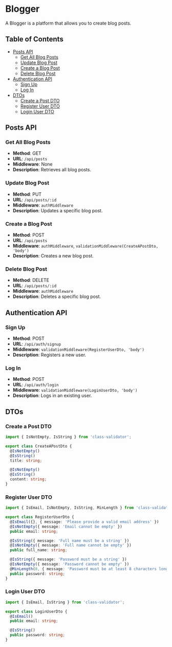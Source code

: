 # Blogger

A Blogger is a platform that allows you to create blog posts.

## Table of Contents

- [Posts API](#posts-api)
  - [Get All Blog Posts](#get-all-blog-posts)
  - [Update Blog Post](#update-blog-post)
  - [Create a Blog Post](#create-a-blog-post)
  - [Delete Blog Post](#delete-blog-post)
- [Authentication API](#authentication-api)
  - [Sign Up](#sign-up)
  - [Log In](#log-in)
- [DTOs](#dtos)
  - [Create a Post DTO](#create-a-post-dto)
  - [Register User DTO](#register-user-dto)
  - [Login User DTO](#login-user-dto)

## Posts API

### Get All Blog Posts

- **Method**: GET
- **URL**: `/api/posts`
- **Middleware**: None
- **Description**: Retrieves all blog posts.

### Update Blog Post

- **Method**: PUT
- **URL**: `/api/posts/:id`
- **Middleware**: `authMiddleware`
- **Description**: Updates a specific blog post.

### Create a Blog Post

- **Method**: POST
- **URL**: `/api/posts`
- **Middleware**: `authMiddleware`, `validationMiddleware(CreateAPostDto, 'body')`
- **Description**: Creates a new blog post.

### Delete Blog Post

- **Method**: DELETE
- **URL**: `/api/posts/:id`
- **Middleware**: `authMiddleware`
- **Description**: Deletes a specific blog post.

## Authentication API

### Sign Up

- **Method**: POST
- **URL**: `/api/auth/signup`
- **Middleware**: `validationMiddleware(RegisterUserDto, 'body')`
- **Description**: Registers a new user.

### Log In

- **Method**: POST
- **URL**: `/api/auth/login`
- **Middleware**: `validationMiddleware(LoginUserDto, 'body')`
- **Description**: Logs in an existing user.

## DTOs

### Create a Post DTO

```typescript
import { IsNotEmpty, IsString } from 'class-validator';

export class CreateAPostDto {
  @IsNotEmpty()
  @IsString()
  title: string;

  @IsNotEmpty()
  @IsString()
  content: string;
}
```

### Register User DTO

```typescript
import { IsEmail, IsNotEmpty, IsString, MinLength } from 'class-validator';

export class RegisterUserDto {
  @IsEmail({}, { message: 'Please provide a valid email address' })
  @IsNotEmpty({ message: 'Email cannot be empty' })
  public email: string;

  @IsString({ message: 'Full name must be a string' })
  @IsNotEmpty({ message: 'Full name cannot be empty' })
  public full_name: string;

  @IsString({ message: 'Password must be a string' })
  @IsNotEmpty({ message: 'Password cannot be empty' })
  @MinLength(8, { message: 'Password must be at least 8 characters long' })
  public password: string;
}
```

### Login User DTO

```typescript
import { IsEmail, IsString } from 'class-validator';

export class LoginUserDto {
  @IsEmail()
  public email: string;

  @IsString()
  public password: string;
}
```
